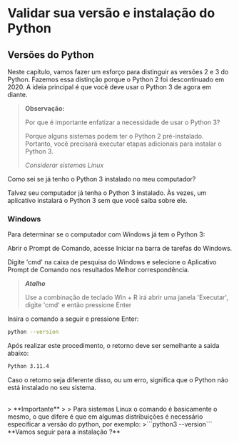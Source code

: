 # Validar sua versão e instalação do Python

## Versões do Python

Neste capítulo, vamos fazer um esforço para distinguir as versões 2 e 3 do Python. Fazemos essa distinção porque o Python 2 foi descontinuado em 2020. A ideia principal é que você deve usar o Python 3 de agora em diante.

> **Observação:**
>
> Por que é importante enfatizar a necessidade de usar o Python 3? 
> 
> Porque alguns sistemas podem ter o Python 2 pré-instalado. Portanto, você precisará executar etapas adicionais para instalar o Python 3.
>
> *Considerar sistemas Linux*

Como sei se já tenho o Python 3 instalado no meu computador?

Talvez seu computador já tenha o Python 3 instalado. Às vezes, um aplicativo instalará o Python 3 sem que você saiba sobre ele.

### Windows

Para determinar se o computador com Windows já tem o Python 3:

Abrir o Prompt de Comando, acesse Iniciar na barra de tarefas do Windows.

Digite 'cmd' na caixa de pesquisa do Windows e selecione o Aplicativo Prompt de Comando nos resultados Melhor correspondência.

>***Atalho***
>
> Use a combinação de teclado Win + R irá abrir uma janela 'Executar', digite 'cmd' e então pressione Enter

Insira o comando a seguir e pressione Enter:

```Bash
python --version
```

Após realizar este procedimento, o retorno deve ser semelhante a saida abaixo:


```Bash
Python 3.11.4
```

Caso o retorno seja diferente disso, ou um erro, significa que o Python não está instalado no seu sistema. 

<br>
> **Importante**
>
> Para sistemas Linux o comando é basicamente o mesmo, o que difere é que em algumas distribuições é necessário especificar a versão do python, por exemplo: 
>```python3 --version```

<br>
**Vamos seguir para a instalação ?**
